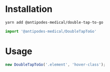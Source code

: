 # Installation

```bash
yarn add @antipodes-medical/double-tap-to-go
```

```javascript
import '@antipodes-medical/DoubleTapToGo'
```

# Usage

```javascript
new DoubleTapToGo('.element', 'hover-class');
```